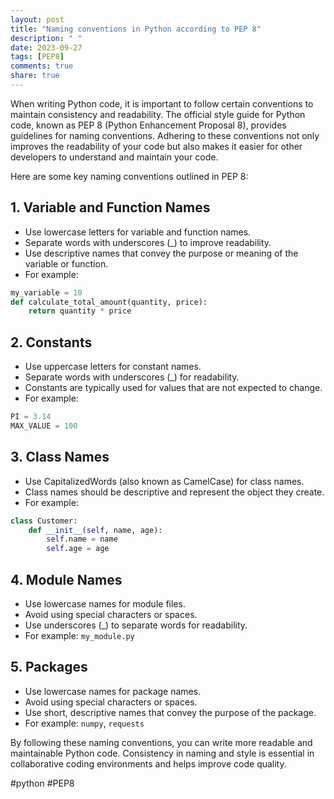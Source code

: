 ```yaml
---
layout: post
title: "Naming conventions in Python according to PEP 8"
description: " "
date: 2023-09-27
tags: [PEP8]
comments: true
share: true
---
```


When writing Python code, it is important to follow certain conventions to maintain consistency and readability. The official style guide for Python code, known as PEP 8 (Python Enhancement Proposal 8), provides guidelines for naming conventions. Adhering to these conventions not only improves the readability of your code but also makes it easier for other developers to understand and maintain your code.

Here are some key naming conventions outlined in PEP 8:

## 1. Variable and Function Names
- Use lowercase letters for variable and function names.
- Separate words with underscores (_) to improve readability.
- Use descriptive names that convey the purpose or meaning of the variable or function.
- For example:
```python
my_variable = 10
def calculate_total_amount(quantity, price):
    return quantity * price
```

## 2. Constants
- Use uppercase letters for constant names.
- Separate words with underscores (_) for readability.
- Constants are typically used for values that are not expected to change.
- For example:
```python
PI = 3.14
MAX_VALUE = 100
```

## 3. Class Names
- Use CapitalizedWords (also known as CamelCase) for class names.
- Class names should be descriptive and represent the object they create.
- For example:
```python
class Customer:
    def __init__(self, name, age):
        self.name = name
        self.age = age
```

## 4. Module Names
- Use lowercase names for module files.
- Avoid using special characters or spaces.
- Use underscores (_) to separate words for readability.
- For example: `my_module.py`

## 5. Packages
- Use lowercase names for package names.
- Avoid using special characters or spaces.
- Use short, descriptive names that convey the purpose of the package.
- For example: `numpy`, `requests`

By following these naming conventions, you can write more readable and maintainable Python code. Consistency in naming and style is essential in collaborative coding environments and helps improve code quality.

#python #PEP8